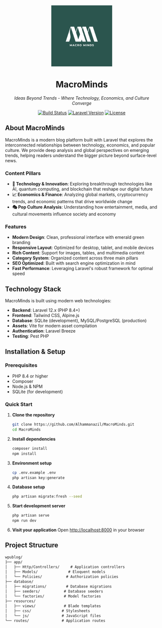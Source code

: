 <p align="center">
    <img src="public/img/macro_minds.png" width="200" alt="MacroMinds Logo">
</p>

<h1 align="center">MacroMinds</h1>

<p align="center">
    <em>Ideas Beyond Trends - Where Technology, Economics, and Culture Converge</em>
</p>

<p align="center">
<a href="https://github.com/Alhammanazil/wpucourse_laravel-12/actions"><img src="workflows/tests/badge.svg" alt="Build Status"></a>
<a href="https://packagist.org/packages/laravel/framework"><img src="https://img.shields.io/packagist/v/laravel/framework" alt="Laravel Version"></a>
<a href="https://opensource.org/licenses/MIT"><img src="https://img.shields.io/badge/License-MIT-green.svg" alt="License"></a>
</p>

## About MacroMinds

MacroMinds is a modern blog platform built with Laravel that explores the interconnected relationships between technology, economics, and popular culture. We provide deep analysis and global perspectives on emerging trends, helping readers understand the bigger picture beyond surface-level news.

### Content Pillars

-   **🚀 Technology & Innovation**: Exploring breakthrough technologies like AI, quantum computing, and blockchain that reshape our digital future
-   **📈 Economics & Finance**: Analyzing global markets, cryptocurrency trends, and economic patterns that drive worldwide change
-   **🎭 Pop Culture Analysis**: Understanding how entertainment, media, and cultural movements influence society and economy

### Features

-   **Modern Design**: Clean, professional interface with emerald green branding
-   **Responsive Layout**: Optimized for desktop, tablet, and mobile devices
-   **Rich Content**: Support for images, tables, and multimedia content
-   **Category System**: Organized content across three main pillars
-   **SEO Optimized**: Built with search engine optimization in mind
-   **Fast Performance**: Leveraging Laravel's robust framework for optimal speed

## Technology Stack

MacroMinds is built using modern web technologies:

-   **Backend**: Laravel 12.x (PHP 8.4+)
-   **Frontend**: Tailwind CSS, Alpine.js
-   **Database**: SQLite (development), MySQL/PostgreSQL (production)
-   **Assets**: Vite for modern asset compilation
-   **Authentication**: Laravel Breeze
-   **Testing**: Pest PHP

## Installation & Setup

### Prerequisites

-   PHP 8.4 or higher
-   Composer
-   Node.js & NPM
-   SQLite (for development)

### Quick Start

1. **Clone the repository**

    ```bash
    git clone https://github.com/Alhammanazil/MacroMinds.git
    cd MacroMinds
    ```

2. **Install dependencies**

    ```bash
    composer install
    npm install
    ```

3. **Environment setup**

    ```bash
    cp .env.example .env
    php artisan key:generate
    ```

4. **Database setup**

    ```bash
    php artisan migrate:fresh --seed
    ```

5. **Start development server**

    ```bash
    php artisan serve
    npm run dev
    ```

6. **Visit your application**
   Open [http://localhost:8000](http://localhost:8000) in your browser

## Project Structure

```
wpublog/
├── app/
│   ├── Http/Controllers/     # Application controllers
│   ├── Models/              # Eloquent models
│   └── Policies/           # Authorization policies
├── database/
│   ├── migrations/         # Database migrations
│   ├── seeders/           # Database seeders
│   └── factories/         # Model factories
├── resources/
│   ├── views/             # Blade templates
│   ├── css/              # Stylesheets
│   └── js/               # JavaScript files
└── routes/               # Application routes
```

<!-- ## Content Management

The blog features a comprehensive seeding system that populates the database with:

-   **15 Professional Articles**: 5 articles each across Technology, Economics, and Pop Culture
-   **Rich Media Content**: Articles include Unsplash images and data tables
-   **Author Profiles**: Indonesian authors with professional backgrounds
-   **Category System**: Color-coded categories with icons

## Deployment

### Production Checklist

-   [ ] Set `APP_ENV=production` in `.env`
-   [ ] Configure production database
-   [ ] Set up proper web server (Nginx/Apache)
-   [ ] Configure SSL certificate
-   [ ] Set up backup system
-   [ ] Configure monitoring

## Acknowledgments

-   **Laravel Team**: For the excellent framework
-   **Tailwind CSS**: For the utility-first CSS framework
-   **Unsplash**: For high-quality stock photography
-   **WPU Course Community**: For inspiration and support

## Screenshots

### Homepage

![Homepage](docs/screenshots/homepage.png)

### Article Page

![Article](docs/screenshots/article.png)

### About Page

![About](docs/screenshots/about.png)

## License

This project is open-sourced software licensed under the [MIT license](https://opensource.org/licenses/MIT).

## Support

If you found this project helpful, please consider:

-   ⭐ Starring the repository
-   🐛 Reporting bugs
-   💡 Suggesting new features
-   📝 Contributing to documentation

---

<p align="center">
    <strong>MacroMinds</strong> - Connecting the dots in a complex world
</p> -->
